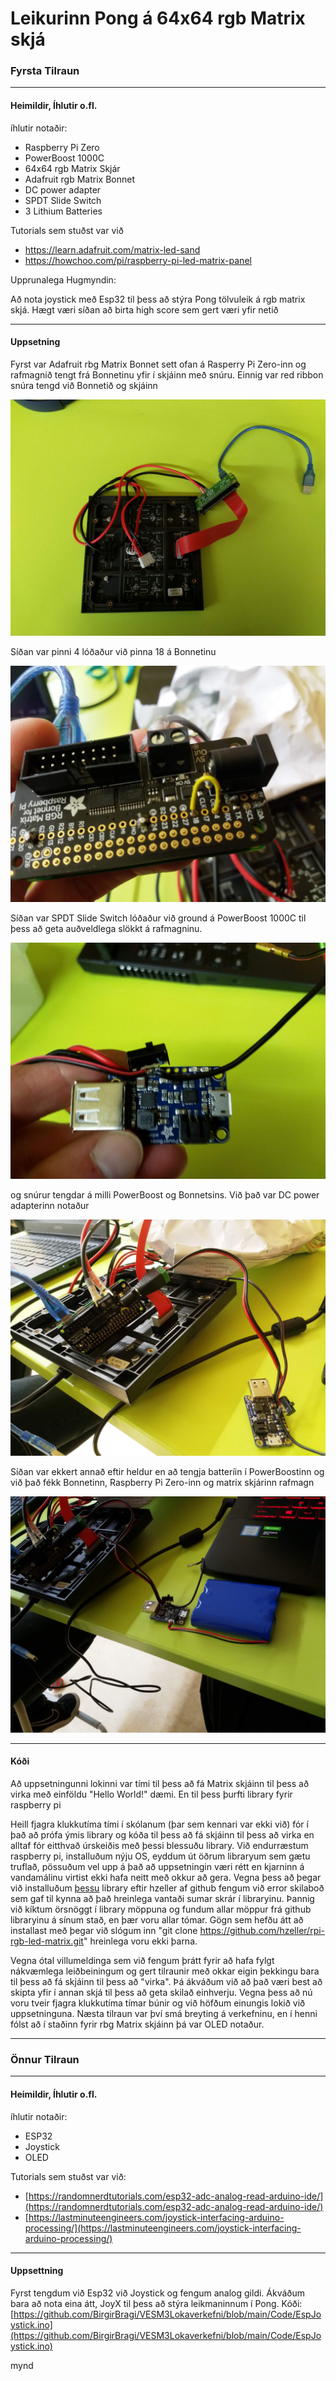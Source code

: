 # Leikurinn Pong á 64x64 rgb Matrix skjá

### Fyrsta Tilraun
---

#### Heimildir, Íhlutir o.fl.

íhlutir notaðir:

- Raspberry Pi Zero
- PowerBoost 1000C
- 64x64 rgb Matrix Skjár
- Adafruit rgb Matrix Bonnet
- DC power adapter
- SPDT Slide Switch
- 3 Lithium Batteries

Tutorials sem stuðst var við

- https://learn.adafruit.com/matrix-led-sand
- https://howchoo.com/pi/raspberry-pi-led-matrix-panel

Upprunalega Hugmyndin:
 
Að nota joystick með Esp32 til þess að stýra Pong tölvuleik á rgb matrix skjá. Hægt væri síðan að birta high score sem gert væri yfir netið

---

#### Uppsetning

Fyrst var Adafruit rbg Matrix Bonnet sett ofan á Rasperry Pi Zero-inn og rafmagnið tengt frá Bonnetinu yfir í skjáinn með snúru. Einnig var red ribbon snúra tengd við Bonnetið og skjáinn

![ alt text for screen readers](https://github.com/BirgirBragi/VESM3Lokaverkefni/blob/main/Myndir/IMG_20211207_081806.jpg "Text to show on mouseover")

Síðan var pinni 4 lóðaður við pinna 18 á Bonnetinu

![ alt text for screen readers](https://github.com/BirgirBragi/VESM3Lokaverkefni/blob/main/Myndir/IMG_20211207_081852.jpg "Text to show on mouseover")

Síðan var SPDT Slide Switch lóðaður við ground á PowerBoost 1000C til þess að geta auðveldlega slökkt á rafmagninu.

![ alt text for screen readers](https://github.com/BirgirBragi/VESM3Lokaverkefni/blob/main/Myndir/IMG_20211207_081916.jpg "Text to show on mouseover")

og snúrur tengdar á milli PowerBoost og Bonnetsins. Við það var DC power adapterinn notaður

![ alt text for screen readers](https://github.com/BirgirBragi/VESM3Lokaverkefni/blob/main/Myndir/IMG_20211207_081953.jpg "Text to show on mouseover")

Síðan var ekkert annað eftir heldur en að tengja batteríin í PowerBoostinn og við það fékk Bonnetinn, Raspberry Pi Zero-inn og matrix skjárinn rafmagn

![ alt text for screen readers](https://github.com/BirgirBragi/VESM3Lokaverkefni/blob/main/Myndir/IMG_20211207_082053.jpg "Text to show on mouseover")

---

#### Kóði

Að uppsetningunni lokinni var tími til þess að fá Matrix skjáinn til þess að virka með einföldu "Hello World!" dæmi. En til þess þurfti library fyrir raspberry pi

Heill fjagra klukkutíma tími í skólanum (þar sem kennari var ekki við) fór í það að prófa ýmis library og kóða til þess að fá skjáinn til þess að virka en alltaf fór eitthvað úrskeiðis með þessi blessuðu library. Við endurræstum raspberry pi, installuðum nýju OS, eyddum út öðrum libraryum sem gætu truflað, pössuðum vel upp á það að uppsetningin væri rétt en kjarninn á vandamálinu virtist ekki hafa neitt með okkur að gera. Vegna þess að þegar við installuðum [þessu](https://github.com/hzeller/rpi-rgb-led-matrix.git) library eftir hzeller af github fengum við error skilaboð sem gaf til kynna að það hreinlega vantaði sumar skrár í libraryinu. Þannig við kíktum örsnöggt í library möppuna og fundum allar möppur frá github libraryinu á sínum stað, en þær voru allar tómar. Gögn sem hefðu átt að installast með þegar við slógum inn "git clone https://github.com/hzeller/rpi-rgb-led-matrix.git" hreinlega voru ekki þarna.

Vegna ótal villumeldinga sem við fengum þrátt fyrir að hafa fylgt nákvæmlega leiðbeiningum og gert tilraunir með okkar eigin þekkingu bara til þess að fá skjáinn til þess að "virka". Þá ákváðum við að það væri best að skipta yfir í annan skjá til þess að geta skilað einhverju. Vegna þess að nú voru tveir fjagra klukkutíma tímar búnir og við höfðum einungis lokið við uppsetninguna. Næsta tilraun var því smá breyting á verkefninu, en í henni fólst að í staðinn fyrir rbg Matrix skjáinn þá var OLED notaður.

---

### Önnur Tilraun

---

#### Heimildir, Íhlutir o.fl.

íhlutir notaðir:
- ESP32
- Joystick
- OLED

Tutorials sem stuðst var við:

- [https://randomnerdtutorials.com/esp32-adc-analog-read-arduino-ide/](https://randomnerdtutorials.com/esp32-adc-analog-read-arduino-ide/)
- [https://lastminuteengineers.com/joystick-interfacing-arduino-processing/](https://lastminuteengineers.com/joystick-interfacing-arduino-processing/)

---

#### Uppsettning

Fyrst tengdum við Esp32 við Joystick og fengum analog gildi. Ákváðum bara að nota eina átt, JoyX til þess að stýra leikmaninnum í Pong.
Kóði: [https://github.com/BirgirBragi/VESM3Lokaverkefni/blob/main/Code/EspJoystick.ino](https://github.com/BirgirBragi/VESM3Lokaverkefni/blob/main/Code/EspJoystick.ino)

mynd
